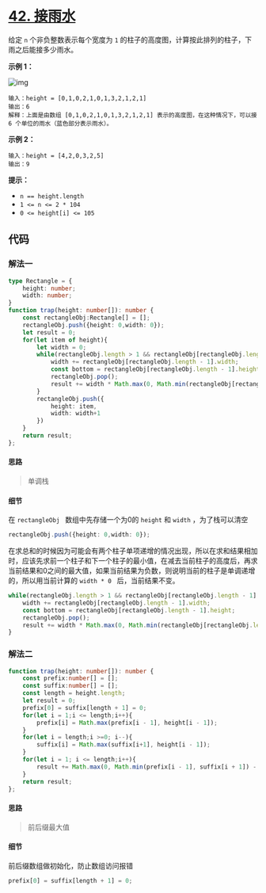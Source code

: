 # [42. 接雨水](https://leetcode.cn/problems/trapping-rain-water/)

给定 `n` 个非负整数表示每个宽度为 `1` 的柱子的高度图，计算按此排列的柱子，下雨之后能接多少雨水。

**示例 1：**

![img](https://qiniucloud.qishilong.space/images/202308142246995.png)

```
输入：height = [0,1,0,2,1,0,1,3,2,1,2,1]
输出：6
解释：上面是由数组 [0,1,0,2,1,0,1,3,2,1,2,1] 表示的高度图，在这种情况下，可以接 6 个单位的雨水（蓝色部分表示雨水）。 
```

**示例 2：**

```
输入：height = [4,2,0,3,2,5]
输出：9 
```

**提示：**

-   `n == height.length`
-   `1 <= n <= 2 * 104`
-   `0 <= height[i] <= 105`

## 代码

### 解法一

```ts
type Rectangle = {
    height: number;
    width: number;
}
function trap(height: number[]): number {
    const rectangleObj:Rectangle[] = [];
    rectangleObj.push({height: 0,width: 0});
    let result = 0;
    for(let item of height){
        let width = 0;
        while(rectangleObj.length > 1 && rectangleObj[rectangleObj.length - 1].height <= item){
            width += rectangleObj[rectangleObj.length - 1].width;
            const bottom = rectangleObj[rectangleObj.length - 1].height;
            rectangleObj.pop();
            result += width * Math.max(0, Math.min(rectangleObj[rectangleObj.length - 1].height, item) - bottom);
        }
        rectangleObj.push({
            height: item,
            width: width+1
        })
    }
    return result;
};
```

#### 思路

>   单调栈

#### 细节

在 `rectangleObj ` 数组中先存储一个为0的 `height` 和 `width` ，为了栈可以清空

```ts
rectangleObj.push({height: 0,width: 0});
```

在求总和的时候因为可能会有两个柱子单项递增的情况出现，所以在求和结果相加时，应该先求前一个柱子和下一个柱子的最小值，在减去当前柱子的高度后，再求当前结果和0之间的最大值，如果当前结果为负数，则说明当前的柱子是单调递增的，所以用当前计算的 `width * 0 ` 后，当前结果不变。

```ts 
while(rectangleObj.length > 1 && rectangleObj[rectangleObj.length - 1].height <= item){
    width += rectangleObj[rectangleObj.length - 1].width;
    const bottom = rectangleObj[rectangleObj.length - 1].height;
    rectangleObj.pop();
    result += width * Math.max(0, Math.min(rectangleObj[rectangleObj.length - 1].height, item) - bottom);
}
```

### 解法二

```ts
function trap(height: number[]): number {
    const prefix:number[] = [];
    const suffix:number[] = [];
    const length = height.length;
    let result = 0;
    prefix[0] = suffix[length + 1] = 0;
    for(let i = 1;i <= length;i++){
        prefix[i] = Math.max(prefix[i - 1], height[i - 1]);
    }
    for(let i = length;i >=0; i--){
        suffix[i] = Math.max(suffix[i+1], height[i - 1]);
    }
    for(let i = 1; i <= length;i++){
        result += Math.max(0, Math.min(prefix[i - 1], suffix[i + 1]) - height[i - 1]);
    }
    return result;
};
```

#### 思路

>   前后缀最大值

#### 细节

前后缀数组做初始化，防止数组访问报错

```ts
prefix[0] = suffix[length + 1] = 0;
```

